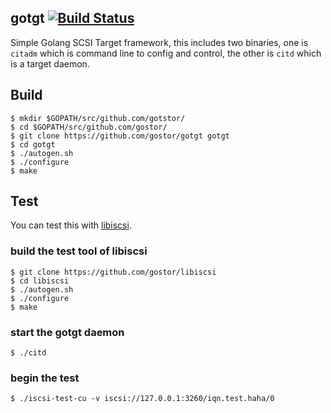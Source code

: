 ## gotgt [![Build Status](https://travis-ci.org/gostor/gotgt.svg)](https://travis-ci.org/gostor/gotgt)

Simple Golang SCSI Target framework, this includes two binaries, one is `citadm` which is command line to config and control, the other is `citd` which is a target daemon.

## Build

```
$ mkdir $GOPATH/src/github.com/gotstor/
$ cd $GOPATH/src/github.com/gostor/
$ git clone https://github.com/gostor/gotgt gotgt
$ cd gotgt
$ ./autogen.sh
$ ./configure
$ make
```

## Test

You can test this with [libiscsi](https://github.com/gostor/libiscsi).

### build the test tool of libiscsi

```
$ git clone https://github.com/gostor/libiscsi
$ cd libiscsi
$ ./autogen.sh
$ ./configure
$ make
```

### start the gotgt daemon

```
$ ./citd
```

### begin the test

```
$ ./iscsi-test-cu -v iscsi://127.0.0.1:3260/iqn.test.haha/0
```
